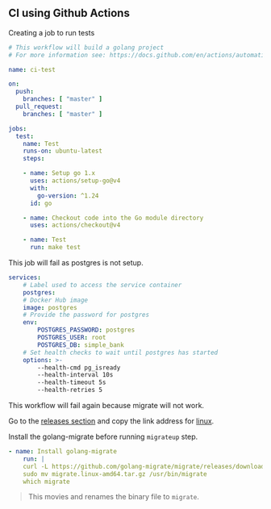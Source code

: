 ## CI using Github Actions

Creating a job to run tests

```yml
# This workflow will build a golang project
# For more information see: https://docs.github.com/en/actions/automating-builds-and-tests/building-and-testing-go

name: ci-test

on:
  push:
    branches: [ "master" ]
  pull_request:
    branches: [ "master" ]

jobs:
  test:
    name: Test
    runs-on: ubuntu-latest
    steps:

    - name: Setup go 1.x
      uses: actions/setup-go@v4
      with:
        go-version: ^1.24
      id: go

    - name: Checkout code into the Go module directory
      uses: actions/checkout@v4

    - name: Test
      run: make test
```

This job will fail as postgres is not setup.

```yml
services:
    # Label used to access the service container
    postgres:
    # Docker Hub image
    image: postgres
    # Provide the password for postgres
    env:
        POSTGRES_PASSWORD: postgres
        POSTGRES_USER: root
        POSTGRES_DB: simple_bank
    # Set health checks to wait until postgres has started
    options: >-
        --health-cmd pg_isready
        --health-interval 10s
        --health-timeout 5s
        --health-retries 5
```

This workflow will fail again because migrate will not work.

Go to the [releases section](https://github.com/golang-migrate/migrate/releases) and copy the link address for [linux](https://github.com/golang-migrate/migrate/releases/download/v4.18.3/migrate.linux-amd64.tar.gz).

Install the golang-migrate before running `migrateup` step.

```yml
- name: Install golang-migrate
    run: |
    curl -L https://github.com/golang-migrate/migrate/releases/download/v4.18.3/migrate.linux-amd64.tar.gz | tar xvz
    sudo mv migrate.linux-amd64.tar.gz /usr/bin/migrate
    which migrate
```

> This movies and renames the binary file to `migrate`.
